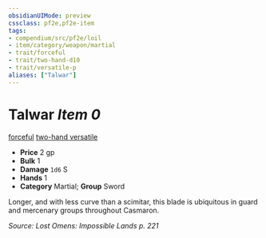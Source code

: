 ```yaml
---
obsidianUIMode: preview
cssclass: pf2e,pf2e-item
tags:
- compendium/src/pf2e/loil
- item/category/weapon/martial
- trait/forceful
- trait/two-hand-d10
- trait/versatile-p
aliases: ["Talwar"]
---
```

# Talwar *Item 0*  
[forceful](rules/traits/forceful.md "Forceful Weapon Trait")  [two-hand <d10>](rules/traits/two-hand-d10.md "Two-Hand Weapon Trait")  [versatile <P>](rules/traits/versatile-p.md "Versatile Weapon Trait")  

- **Price** 2 gp
- **Bulk** 1
- **Damage** `1d6` S
- **Hands** 1
- **Category** Martial; **Group** Sword 

Longer, and with less curve than a scimitar, this blade is ubiquitous in guard and mercenary groups throughout Casmaron.

*Source: Lost Omens: Impossible Lands p. 221*